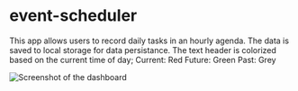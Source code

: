 # event-scheduler
This app allows users to record daily tasks in an hourly agenda.
The data is saved to local storage for data persistance.
The text header is colorized based on the current time of day;
  Current: Red
  Future: Green
  Past: Grey
  
  
![Screenshot of the dashboard](https://user-images.githubusercontent.com/33014789/183276475-b9d02965-f444-44a6-9c76-b8e94bb6db23.png "Screenshot of the dashboard")
